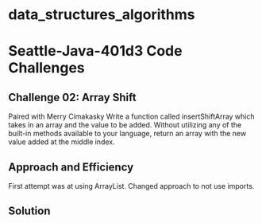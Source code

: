 # data_structures_algorithms
# Seattle-Java-401d3 Code Challenges

## Challenge 02: Array Shift
Paired with Merry Cimakasky
Write a function called insertShiftArray which takes in an array and the value to be added. Without utilizing any of the built-in methods available to your language, return an array with the new value added at the middle index.

## Approach and Efficiency
First attempt was at using ArrayList. Changed approach to not use imports. 


## Solution
